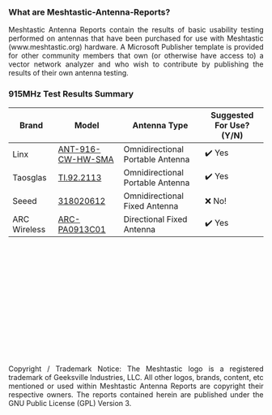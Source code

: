 ### What are Meshtastic-Antenna-Reports?

<p align=justify> Meshtastic Antenna Reports contain the results of basic usability testing performed on antennas that have been purchased for use with Meshtastic (www.meshtastic.org) hardware. A Microsoft Publisher template is provided for other community members that own (or otherwise have access to) a vector network analyzer and who wish to contribute by publishing the results of their own antenna testing.</p>

### 915MHz Test Results Summary
|Brand|Model|Antenna Type|Suggested For Use? (Y/N)|
|-------------|------------------|------------------|--------------|
|Linx|[ANT-916-CW-HW-SMA](PDFs/Linx%20ANT-916-CW-HW-SMA.pdf)|Omnidirectional Portable Antenna|:heavy_check_mark: Yes|
|Taosglas|[TI.92.2113](PDFs/Taosglas%20TI.92.2113.pdf)|Omnidirectional Portable Antenna|:heavy_check_mark: Yes|
|Seeed|[318020612](PDFs/Seeed%20318020612.pdf)|Omnidirectional Fixed Antenna|:x: No!|
|ARC Wireless|[ARC-PA0913C01](PDFs/ARC-PA0913C01.pdf)|Directional Fixed Antenna|:heavy_check_mark: Yes|

<br>
<br>
<br>
<br>
<br>
<br>
<br>
<br>
<br>
<br>
<br>
<br>
<br>


<p align=justify>Copyright / Trademark Notice: The Meshtastic logo is a registered trademark of Geeksville Industries, LLC. All other logos, brands, content, etc mentioned or used within Meshtastic Antenna Reports are copyright their respective owners. The reports contained herein are published under the GNU Public License (GPL) Version 3. </p>
